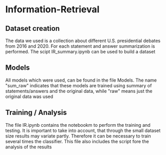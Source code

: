 # Information-Retrieval

## Dataset creation

The data we used is a collection about different U.S. presidential debates from 2016 and 2020. For each statement and answer summarization is performed. The scipt IR_summary.ipynb can be used to build a dataset

## Models

All models which were used, can be found in the file Models. The name "sum_raw" indicates that these models are trained using summary of statements/answers and the original data, while "raw" means just the original data was used

## Training / Analysis

The file IR.ipynb contains the notebookm to perform the training and testing. It is important to take into account, that through the small dataset size results may variate partly. Therefore it can be necessary to train several times the classifier. This file also includes the script fore the analysis of the results
